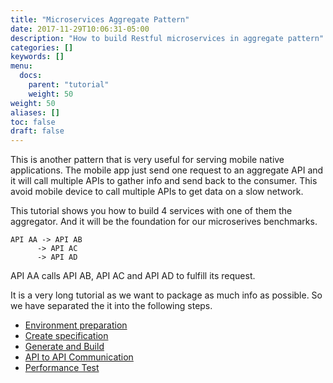 ```yaml
---
title: "Microservices Aggregate Pattern"
date: 2017-11-29T10:06:31-05:00
description: "How to build Restful microservices in aggregate pattern"
categories: []
keywords: []
menu:
  docs:
    parent: "tutorial"
    weight: 50
weight: 50
aliases: []
toc: false
draft: false
---
```



This is another pattern that is very useful for serving mobile native applications. The mobile
app just send one request to an aggregate API and it will call multiple APIs to gather info
and send back to the consumer. This avoid mobile device to call multiple APIs to get data on a
slow network. 

This tutorial shows you how to build 4 services with one of them the aggregator. And it will
be the foundation for our microserives benchmarks.

```
API AA -> API AB
      -> API AC
      -> API AD
```

API AA calls API AB, API AC and API AD to fulfill its request.


It is a very long tutorial as we want to package as much info as possible. So we have
separated the it into the following steps. 

- [Environment preparation](/tutorial/rest/openapi/ms-aggregate/preparation/)
- [Create specification](/tutorial/rest/openapi/ms-aggregate/specification/)
- [Generate and Build](/tutorial/rest/openapi/ms-aggregate/generation/)
- [API to API Communication](/tutorial/rest/openapi/ms-aggregate/apitoapi/)
- [Performance Test](/tutorial/rest/openapi/ms-aggregate/performance/)
